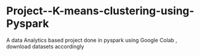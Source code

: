 # Project--K-means-clustering-using-Pyspark
A data Analytics based project done in pyspark using Google Colab , download datasets accordingly
